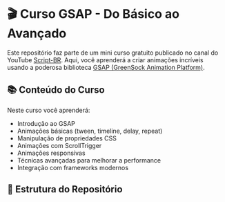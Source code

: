 # 🎬 Curso GSAP - Do Básico ao Avançado

Este repositório faz parte de um mini curso gratuito publicado no canal do YouTube [Script-BR](https://www.youtube.com/@script-br). Aqui, você aprenderá a criar animações incríveis usando a poderosa biblioteca [GSAP (GreenSock Animation Platform)](https://greensock.com/gsap/).

## 📚 Conteúdo do Curso

Neste curso você aprenderá:

- Introdução ao GSAP
- Animações básicas (tween, timeline, delay, repeat)
- Manipulação de propriedades CSS
- Animações com ScrollTrigger
- Animações responsivas
- Técnicas avançadas para melhorar a performance
- Integração com frameworks modernos

## 📂 Estrutura do Repositório

